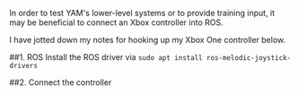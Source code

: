 In order to test YAM's lower-level systems or to provide training input, it may be beneficial to connect an Xbox controller into ROS. 

I have jotted down my notes for hooking up my Xbox One controller below.

##1. ROS
Install the ROS driver via `sudo apt install ros-melodic-joystick-drivers`

##2. Connect the controller

